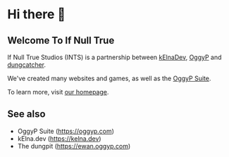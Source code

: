 # Hi there 👋
## Welcome To If Null True

If Null True Studios (INTS) is a partnership between
[kElnaDev](https://github.com/kElnaDev), 
[OggyP](https://github.com/OggyP) and 
[dungcatcher](https://github.com/dungcatcher).

We've created many websites and games, as well as the [OggyP Suite](https://oggyp.com).

To learn more, visit [our homepage](https://ifnulltrue.com).

## See also
- OggyP Suite (https://oggyp.com)
- kElna.dev (https://kelna.dev)
- The dungpit (https://ewan.oggyp.com)

<!--

**Here are some ideas to get you started:**

🙋‍♀️ A short introduction - what is your organization all about?
🌈 Contribution guidelines - how can the community get involved?
👩‍💻 Useful resources - where can the community find your docs? Is there anything else the community should know?
🍿 Fun facts - what does your team eat for breakfast?
🧙 Remember, you can do mighty things with the power of [Markdown](https://docs.github.com/github/writing-on-github/getting-started-with-writing-and-formatting-on-github/basic-writing-and-formatting-syntax)
-->
